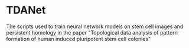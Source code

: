 # TDANet
The scripts used to train neural network models on stem cell images and persistent homology in the paper "Topological data analysis of pattern formation of human induced pluripotent stem cell colonies"
